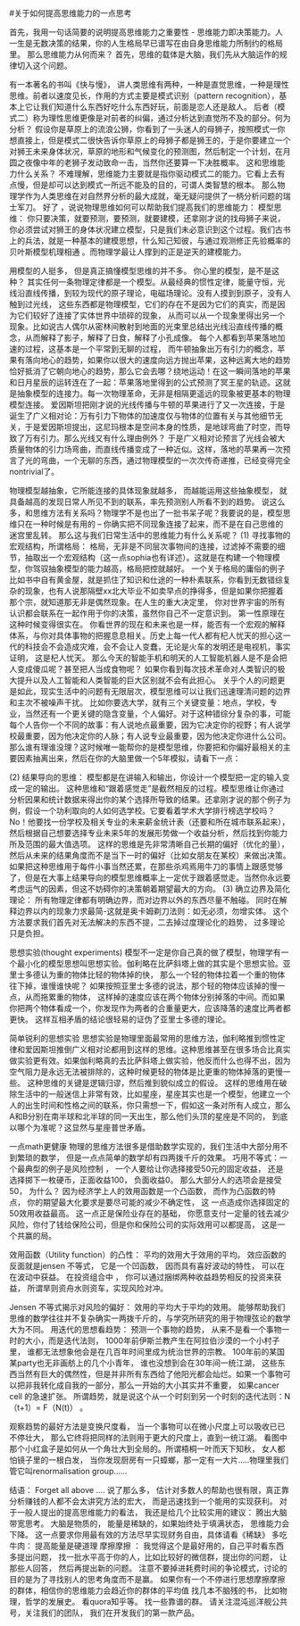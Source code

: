 #﻿关于如何提高思维能力的一点思考

首先，我用一句话简要的说明提高思维能力之重要性 - 思维能力即决策能力。人一生是无数决策的结果，你的人生格局早已谱写在由自身思维能力所制约的格局里。 那么思维能力从何而来？ 首先，思维的载体是大脑，我们先从大脑运作的规律切入这个问题。

有一本著名的书叫《快与慢》， 讲人类思维有两种，一种是直觉思维，一种是理性思维。前者以速度见长，作用的方式主要是模式识别（pattern recognition），基本上它让我们知道什么东西好吃什么东西好玩，前面是恋人还是敌人。 后者（模式二）称为理性思维更像是对前者的纠偏，通过分析达到直觉所不及的部分。何为分析？ 假设你是草原上的流浪公狮，你看到了一头迷人的母狮子，按照模式一你想直接上，但是模式二很快告诉你草原上的母狮子都是狮王的，于是你要建立一个对狮王未来身体状况，草原的地形和气候变化的预测图，然后制定一个计划，在月圆之夜像中年的老狮子发动致命一击，当然你还要算一下决胜概率。 这和思维能力什么关系？ 不难理解，思维能力主要就是指你驱动模式二的能力。它看上去有点慢，但是却可以达到模式一所远不能及的目的，可谓人类智慧的根本。 那么物理学作为人类思维在对自然界分析的最大成就，毫无疑问提供了一柄分析问题的瑞士军刀。 好了 ，说说物理思维如何可以帮助我们提高我们的思维能力： 模型思维： 你只要决策，就要预测，要预测，就要建模，还拿刚才说的找母狮子来说，你必须尝试对狮王的身体状况建立模型，只是我们未必意识到这个过程。我们古书上的兵法，就是一种基本的建模思想，什么知己知彼，与通过观测修正先验概率的贝叶斯模型机理相通 。而物理学最让人撑到的正是逆天的建模能力。

用模型的人挺多， 但是真正搞懂模型思维的并不多。 你心里的模型，是不是这种？ 其实任何一条物理定律都是一个模型。从最经典的惯性定律，能量守恒，光线沿直线传播，到较为现代的原子理论，电磁场理论。没有人摸到到原子，没有人触到过光线， 这些东西都是物理模型，它们的存在不是因为它们的真实，而是因为它们较好了连接了实体世界中琐碎的现象， 从而可以从一个现象里得出另一个现象。比如说古人偶尔从密林间散射到地面的光束里总结出光线沿直线传播的概念，从而解释了影子，解释了日食，解释了小孔成像。 每个人都看到苹果落地加速的过程，这基本是一个平常到无聊的过程， 而牛顿抽象出万有引力的概念，苹果有落向地心的趋势，如果你以很大的速度向远方抛出苹果，这种远离大地的趋势恰好抵消了它朝向地心的趋势，那么它会去哪？绕地运动！在这一瞬间落地的苹果和日月星辰的运转连在了一起：苹果落地里得到的公式预测了冥王星的轨迹。这就是抽象模型的连接力。每一次物理革命，无非是相隔更遥远的现象被更基本的物理模型连接。 爱因斯坦把刚才说的光线传播与牛顿的苹果进行了又一次连接，于是诞生了广义相对论：万有引力下物体的加速度仅与物体的位置有关与其他细节无关，于是爱因斯坦提出，这尼玛根本是空间本身的性质，是地球弯曲了时空，而导致了万有引力。那么光线又有什么理由例外？ 于是广义相对论预言了光线会被大质量物体的引力场弯曲，而直线传播变成了一种近似。这样，落地的苹果再一次预言了光的弯曲，一个无聊的东西，通过物理模型的一次次传奇递推，已经变得完全nontrivial了。

物理模型越抽象，它所能连接的具体现象就越多， 而越能运用这些抽象模型， 就具备越高的发现日常人所见不到的联系，率先预测别人所看不到的趋势。 说这么多，和思维方法有关系吗？物理学不是也出了一批书呆子呢？我要说的是，模型思维只在一种时候是有用的 – 你确实把不同现象连接了起来，而不是在自己思维的迷宫里乱转。 那么这与我们日常生活中的思维能力有什么关系呢？ (1) 寻找事物的宏观结构，所谓格局： 格局，无非是不同层次事物间的连接，过滤掉不需要的细节，抽取出一个宏观结构（这一点sophia也有详述）。这就是在构建一个物理模型，你驾驭抽象模型的能力越高，格局把控就越好。 一个关于格局的庸俗的例子比如书中自有黄金屋，就是抓住了知识和仕途的一种朴素联系，你看到无数错综复杂的现象，也有人说那隔壁xx北大毕业不如卖早点的挣得多，但是如果你把握着那个宗，就知道那无非是偶然现象。在人生的重大决定里， 你对世界宇宙的所有认识都会联系在一起作用于你的决策，虽然你自己不一定意识到。 第一性原理在这种时候变得很实在。 你看世界的现在和未来也是一样，能否有一个宏观的解释体系，与你对具体事物的把握息息相关。历史上每一代人都有杞人忧天的担心这一代的科技会不会造成灾难，会不会让人变蠢，无论是火车的发明还是电视机，事实证明， 这是杞人忧天。 那么今天的智能手机和明天的人工智能机器人是不是会把人变成傻瓜呢？甚至把人当成食物呢？ 如果你看到每次技术革命对人类智识的极大提升以及人工智能和人类智能的巨大区别就不会有此担心。 关乎个人的问题更是如此，现实生活中的问题有无限层次，模型思维可以让我们迅速理清问题的边界和主次不被噪声干扰。 比如你要选大学，就有三个关键变量：地点，学校，专业，当然还有一个更关键的隐含变量，个人偏好。对于这种错综分复杂的事，可能每个人告你一个不同的故事：有人说地点最重要，因为它决定你的视野；有人说学校最重要，因为他决定你的人脉；有人说专业最重要，因为他决定你进什么公司。 那么谁有理谁没理？这时候唯一能帮你的是模型思维，你要把和你偏好最相关的主要因素抽离出来，然后在你的大脑里做一个5年模拟，请看下一点：

(2) 结果导向的思维： 模型都是在讲输入和输出，你设计一个模型把一定的输入变成一定的输出。 这种思维和“跟着感觉走”是截然相反的过程。模型思维让你通过分析因果和统计数据来得出你的某个选择所导致的结果。还拿刚才说的那个例子为例，假设一个功利取向的人如何选学校。它要看着学术大学排行榜选学校吗？No！他要找一份学校及相关专业的未来薪金统计表（还要和所在城市联系起来），然后根据自己想要选择专业未来5年的发展形势做一个收益分析，然后找到你能力所及范围的最大值选项。 这样的思维是先非常清晰自己长期的偏好（优化的量），然后从未来的结果角度而不是当下一时的偏好（比如女朋友在某校）来做出决策。 如果把这种思维用于每件小事当然还累，在那些杀鸡焉用牛刀的事情上跟感觉够了，但是在大事上结果导向的模型思维概率上一定优于跟着感觉走。当然你永远要考虑运气的因素，但这不妨碍你的决策朝着期望最大的方向。 (3) 确立边界及简化理论： 所有物理定律都有明确边界，而对边界以外的东西尽量不触碰。 同时在解释边界以内的现象力求最简-这就是奥卡姆剃刀法则：如无必须，勿增实体。 这个方法要求我们首先对无法解决的东西不提，二去掉过度理论化的趋势， 过多理论只是负担。

思想实验(thought experiments) 模型不一定是你自己真的做了模型，物理学有一个最小化的模型思想叫思想实验。伽利略在比萨斜塔上做的其实是个思想实验。亚里士多德认为重的物体比轻的物体掉的快， 那么一个轻的物体拉着一个重的物体往下掉，谁慢谁快呢？ 如果按照亚里士多德的说法，那个轻的物体应该掉的慢一点，从而拖累重的物体， 这样掉的速度应该在两个物体分别掉落的中间。而如果你把两个物体看成一个，你发现作为两者的合重量更大，应该降落的速度比两者都更快。 这样互相矛盾的结论很轻易的证伪了亚里士多德的理论。

简单锐利的思想实验 思想实验是物理里面最常用的思维方法，伽利略推到惯性定律和爱因斯坦推倒广义相对论都用到这样的思维。这种思维甚至在很多场合比真实做实验更有效。如果伽利略真的去比萨斜塔上做实验，他反而什么也得不出，因为空气阻力是永远无法被排除的，这种时候更轻的物体是比更重的物体掉落的更慢一些。 这种思维的关键是逻辑归谬，然后推到貌似成立的假设。 这样的思维用在破除生活中的一般迷信上非常有效，比如星座，星座其实也是一个模型，他建立一个人的出生时间和性格之间的联系，你只需想一下，假如这一条对所有人成立，那么A和B分别在南半球和北半球的同一天出生，那么他们头顶的星座是不同的， 到底以哪个为准呢？这显然与星座普世矛盾。

一点math更健康 物理的思维方法很多是借助数学实现的，我们生活中大部分用不到繁琐的数学， 但是一点点简单的数学却有四两拨千斤的效果。 巧用不等式：一个最典型的例子是风险控制 ， 一个人要给让你选择接受50元的固定收益， 还是选择掷下一枚硬币，正面收益100， 负面收益0。 那么大部分人的选项会是接受50， 为什么？ 因为经济学上人的效用函数是一个凸函数， 而作为凸函数的特点， 你的期望最大化要求是要尽可能的减少不确定性， 这 一点造成你选择固定的50效用收益最高。 这一点正是保险业存在的基础， 你愿意支付一定量的钱去减少风险，你付了钱给保险公司，但是你和保险公司的实际效用可以都提高， 这是一个共赢的局。

效用函数（Utility function）的凸性： 平均的效用大于效用的平均。 效应函数的反面就是jensen 不等式， 它是一个凹函数， 因而具有喜好波动的特性， 可以在在波动中获益。 在投资组合中 ， 你可以通过捆绑两种收益趋势相反的投资来获益， 所谓旱则资舟水则资车，实现风险对冲。

Jensen 不等式揭示对风险的偏好： 效用的平均大于平均的效用。 能够帮助我们思维的数学往往并不复杂确实一两拨千斤的，与学究所研究的用于物理弦论的数学大为不同。 用迭代的思想看趋势： 预测一个事物的趋势， 从来不是看一个事物一时的大小，而是迭代法则， 1000年前伊斯兰教产生在阿拉伯沙漠的一个小村子里， 谁都无法想象他会是在几百年时间里成为统治世界的宗教。 100年前的某国某party也无非画舫上的几个小青年， 谁也没想到会在30年间一统江湖， 这些东西当然有巨大的偶然性，但是并非所有东西给了他阳光都会灿烂。如果一个事物可以把非我转化成自我的一部分，那么一开始的大小其实并不重要， 如果cancer cell 的急速扩张。 所谓趋势，就是说这个从一个时刻到另一个时刻的迭代法则：N（t+1）= F（N(t)） 。

观察趋势的最好方法是变换尺度看， 当一个事物可以在微小尺度上可以吸收已已不停壮大， 那么它终将把同样的法则用于更大的尺度上，直到一统江湖。 看图中那个小红盒子是如何从一个角壮大到全局的。所谓梧桐一叶而天下知秋， 女人都怕镜子里的一根白发， 当你发现厨房有一只蟑螂，那一定有一大片.....物理里我们管它叫renormalisation group......

结语： Forget all above .... 说了那么多， 估计对多数人的帮助也很有限，真正靠分析赚钱的人都不会太讲究方法的宏大， 而是迅速找到一个能用的实现获利。 对于一般人提出的提高思维能力的看法， 我还是给几个比较实用的建议： 腾出大脑带宽思考。 大脑是物质的， 能量是稀缺的，如果始终处于填满状态， 思维能力会下降。 这一点要求你用最有效的方法尽早实现财务自由，具体请看《稀缺》 多吃牛肉： 提高能量是硬道理 摩擦摩擦 ： 我觉得这个是最好用的，自己平时看东西多提出问题， 找一批水平高于你的人，比如比较好的微信群，提出你的问题， 让那些人回答， 然后再提出新的问题。 注意不要掉进耗费时间的争论模式，讨论的目的是为了寻找别人的思考角度而不是赢。 如果你有一个不停进行思想摩擦摩擦的群体，相信你的思维能力会趋近你的群体的平均值 找几本不脑残的书， 比如物理，哲学的发展史。 看quora知乎等。 找一些靠谱的群。 请关注混沌巡洋舰公共号，关注我们的团队， 我们在开发我们的第一款产品。

